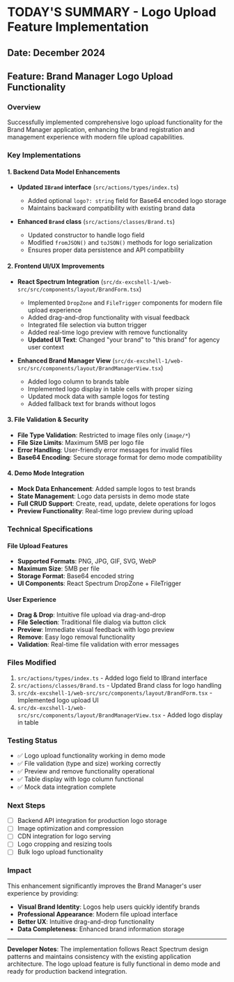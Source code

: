 # TODAY'S SUMMARY - Logo Upload Feature Implementation

## Date: December 2024
## Feature: Brand Manager Logo Upload Functionality

### Overview
Successfully implemented comprehensive logo upload functionality for the Brand Manager application, enhancing the brand registration and management experience with modern file upload capabilities.

### Key Implementations

#### 1. Backend Data Model Enhancements
- **Updated `IBrand` interface** (`src/actions/types/index.ts`)
  - Added optional `logo?: string` field for Base64 encoded logo storage
  - Maintains backward compatibility with existing brand data

- **Enhanced `Brand` class** (`src/actions/classes/Brand.ts`)
  - Updated constructor to handle logo field
  - Modified `fromJSON()` and `toJSON()` methods for logo serialization
  - Ensures proper data persistence and API compatibility

#### 2. Frontend UI/UX Improvements
- **React Spectrum Integration** (`src/dx-excshell-1/web-src/src/components/layout/BrandForm.tsx`)
  - Implemented `DropZone` and `FileTrigger` components for modern file upload experience
  - Added drag-and-drop functionality with visual feedback
  - Integrated file selection via button trigger
  - Added real-time logo preview with remove functionality
  - **Updated UI Text**: Changed "your brand" to "this brand" for agency user context

- **Enhanced Brand Manager View** (`src/dx-excshell-1/web-src/src/components/layout/BrandManagerView.tsx`)
  - Added logo column to brands table
  - Implemented logo display in table cells with proper sizing
  - Updated mock data with sample logos for testing
  - Added fallback text for brands without logos

#### 3. File Validation & Security
- **File Type Validation**: Restricted to image files only (`image/*`)
- **File Size Limits**: Maximum 5MB per logo file
- **Error Handling**: User-friendly error messages for invalid files
- **Base64 Encoding**: Secure storage format for demo mode compatibility

#### 4. Demo Mode Integration
- **Mock Data Enhancement**: Added sample logos to test brands
- **State Management**: Logo data persists in demo mode state
- **Full CRUD Support**: Create, read, update, delete operations for logos
- **Preview Functionality**: Real-time logo preview during upload

### Technical Specifications

#### File Upload Features
- **Supported Formats**: PNG, JPG, GIF, SVG, WebP
- **Maximum Size**: 5MB per file
- **Storage Format**: Base64 encoded string
- **UI Components**: React Spectrum DropZone + FileTrigger

#### User Experience
- **Drag & Drop**: Intuitive file upload via drag-and-drop
- **File Selection**: Traditional file dialog via button click
- **Preview**: Immediate visual feedback with logo preview
- **Remove**: Easy logo removal functionality
- **Validation**: Real-time file validation with error messages

### Files Modified
1. `src/actions/types/index.ts` - Added logo field to IBrand interface
2. `src/actions/classes/Brand.ts` - Updated Brand class for logo handling
3. `src/dx-excshell-1/web-src/src/components/layout/BrandForm.tsx` - Implemented logo upload UI
4. `src/dx-excshell-1/web-src/src/components/layout/BrandManagerView.tsx` - Added logo display in table

### Testing Status
- ✅ Logo upload functionality working in demo mode
- ✅ File validation (type and size) working correctly
- ✅ Preview and remove functionality operational
- ✅ Table display with logo column functional
- ✅ Mock data integration complete

### Next Steps
- [ ] Backend API integration for production logo storage
- [ ] Image optimization and compression
- [ ] CDN integration for logo serving
- [ ] Logo cropping and resizing tools
- [ ] Bulk logo upload functionality

### Impact
This enhancement significantly improves the Brand Manager's user experience by providing:
- **Visual Brand Identity**: Logos help users quickly identify brands
- **Professional Appearance**: Modern file upload interface
- **Better UX**: Intuitive drag-and-drop functionality
- **Data Completeness**: Enhanced brand information storage

---

**Developer Notes**: The implementation follows React Spectrum design patterns and maintains consistency with the existing application architecture. The logo upload feature is fully functional in demo mode and ready for production backend integration. 